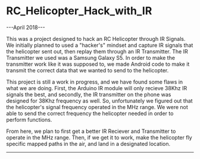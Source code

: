 # RC_Helicopter_Hack_with_IR

---April 2018---

This was a project designed to hack an RC Helicopter through IR Signals.
We initially planned to used a "hacker's" mindset and capture IR signals 
that the helicopter sent out, then replay them through an IR Transmitter.
The IR Transmitter we used was a Samsung Galaxy S5. In order to make the
transmitter work like it was supposed to, we made Android code to make it
transmit the correct data that we wanted to send to the helicopter.

This project is still a work in progress, and we have found some flaws in
what we are doing. First, the Arduino IR module will only recieve 38Khz
IR signals the best, and secondly, the IR transmitter on the phone was
designed for 38Khz frequency as well. So, unfortunately we figured out that
the helicopter's signal frequency operated in the MHz range. We were not
able to send the correct frequency the helicopter needed in order to perform
functions.

From here, we plan to first get a better IR Reciever and Transmitter to operate
in the MHz range. Then, if we get it to work, make the helicopter fly specific
mapped paths in the air, and land in a designated location.

-----------------

